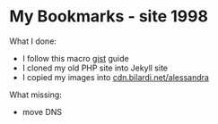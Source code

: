 # My Bookmarks - site 1998
What I done:
- I follow this macro [gist](https://gist.github.com/bilardi/6b6cdcfabed5e5976ba697544be714d6) guide
- I cloned my old PHP site into Jekyll site
- I copied my images into [cdn.bilardi.net/alessandra](https://github.com/bilardi/cdn.aws)

What missing:
- move DNS
